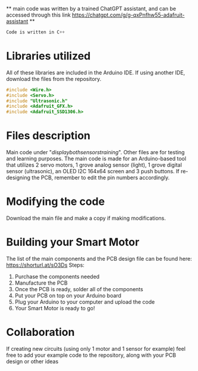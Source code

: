 ** main code was written by a trained ChatGPT assistant, and can be accessed through this link https://chatgpt.com/g/g-qxPnfhw55-adafruit-assistant **

``` C++
Code is written in C++
```

# Libraries utilized
All of these libraries are included in the Arduino IDE. If using another IDE, download the files from the repository.

``` C++
#include <Wire.h>
#include <Servo.h>
#include "Ultrasonic.h"
#include <Adafruit_GFX.h>
#include <Adafruit_SSD1306.h>
```

# Files description
Main code under "_displaybothsensorstraining_". Other files are for testing and learning purposes. The main code is made for an Arduino-based tool that utilizes 2 servo motors, 1 grove analog sensor (light), 1 grove digital sensor 
(ultrasonic), an OLED I2C 164x64 screen and 3 push buttons. If re-designing the PCB, remember to edit the pin numbers accordingly. 

# Modifying the code 
Download the main file and make a copy if making modifications. 

# Building your Smart Motor
The list of the main components and the PCB design file can be found here: https://shorturl.at/sO3Ds
Steps:
1. Purchase the components needed
2. Manufacture the PCB
3. Once the PCB is ready, solder all of the components
4. Put your PCB on top on your Arduino board
5. Plug your Arduino to your computer and upload the code
6. Your Smart Motor is ready to go!

# Collaboration
If creating new circuits (using only 1 motor and 1 sensor for example) feel free to add your example code to the repository, along with your PCB design or other ideas
